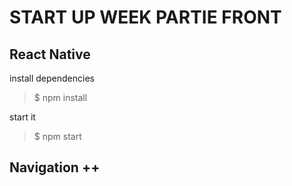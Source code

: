 #   START UP WEEK PARTIE FRONT
## React Native

install dependencies
> $ npm install

start it
> $ npm start

## Navigation ++